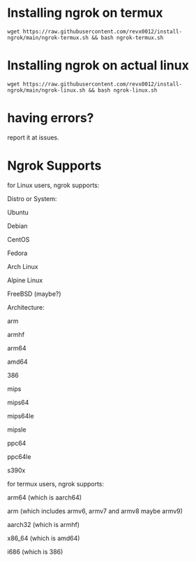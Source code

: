 # Installing ngrok on termux

```wget https://raw.githubusercontent.com/revx0012/install-ngrok/main/ngrok-termux.sh && bash ngrok-termux.sh```


# Installing ngrok on actual linux

```wget https://raw.githubusercontent.com/revx0012/install-ngrok/main/ngrok-linux.sh && bash ngrok-linux.sh```

# having errors?

report it at issues.


# Ngrok Supports


for Linux users, ngrok supports:

Distro or System:

Ubuntu

Debian

CentOS

Fedora

Arch Linux

Alpine Linux

FreeBSD (maybe?)



Architecture:

arm 

armhf

arm64

amd64

386

mips

mips64

mips64le

mipsle

ppc64

ppc64le

s390x





for termux users, ngrok supports:


arm64 (which is aarch64)

arm   (which includes armv6, armv7 and armv8 maybe armv9)

aarch32 (which is armhf)

x86_64 (which is amd64)

i686 (which is 386)



